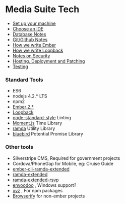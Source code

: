 # Media Suite Tech

- [Set up your machine](bootstrap.md)
- [Choose an IDE](ide.md)
- [Database Notes](databases.md)
- [Git/Github Notes](git.md)
- [How we write Ember](ember-style-guide.md)
- [How we write Loopback](loopback-style-guide.md)
- [Notes on Security](security-guidelines.md)
- [Hosting, Deployment and Patching](hosting-deployment-patching.md)
- [Testing](testing.md)

### Standard Tools

- ES6
- nodejs 4.2.* LTS
- npm2
- [Ember 2.*](http://emberjs.com/)
- [Loopback](https://strongloop.com/node-js/loopback-framework/)
- [node-standard-style](https://github.com/feross/standard) Linting
- [Moment.js](http://momentjs.com/) Time Library
- [ramda](https://github.com/ramda/ramda) Utility Library
- [bluebird](http://bluebirdjs.com) Potential Promise Library

### Other tools
- Silverstripe CMS, Required for government projects
- Cordova/PhoneGap for Mobile, eg: Cruise Guide
- [ember-cli-ramda-extended](https://github.com/mediasuitenz/ember-cli-ramda-extended)
- [ramda-extended](https://github.com/mediasuitenz/ramda-extended)
- [ramda-extended-rsvp](https://github.com/mediasuitenz/ramda-extended-rsvp) 
- [envoodoo](https://github.com/digitalsadhu/envoodoo) , Windows support?
- [xyz](https://www.npmjs.com/package/xyz) , For npm packages 
- [Browserify](http://browserify.org/) for non-ember projects
